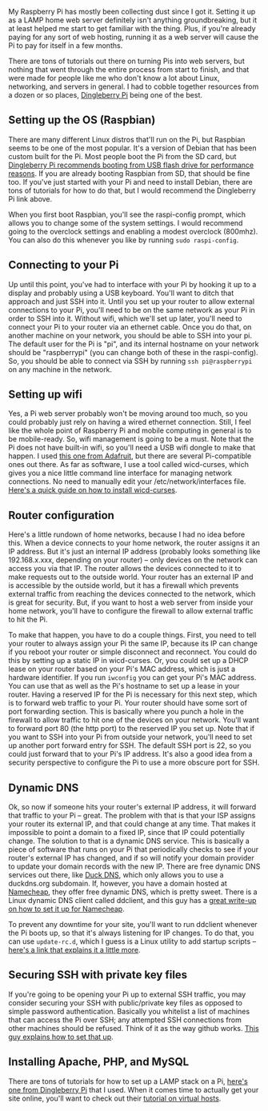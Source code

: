 <!-- 1/14/14 -->
<p>My Raspberry Pi has mostly been collecting dust since I got it. Setting it up as a LAMP home web server definitely isn't anything groundbreaking, but it at least helped me start to get familiar with the thing.<!--more--> Plus, if you're already paying for any sort of web hosting, running it as a web server will cause the Pi to pay for itself in a few months.</p>

<p>There are tons of tutorials out there on turning Pis into web servers, but nothing that went through the entire process from start to finish, and that were made for people like me who don't know a lot about Linux, networking, and servers in general. I had to cobble together resources from a dozen or so places, <a href="http://www.dingleberrypi.com/">Dingleberry Pi</a> being one of the best.</p>

<h2>Setting up the OS (Raspbian)</h2>

<p>There are many different Linux distros that'll run on the Pi, but Raspbian seems to be one of the most popular. It's a version of Debian that has been custom built for the Pi. Most people boot the Pi from the SD card, but <a href="http://www.dingleberrypi.com/2013/05/install-and-run-raspbian-from-a-usb-flash-drive/">Dingleberry Pi recommends booting from USB flash drive for performance reasons</a>. If you are already booting Raspbian from SD, that should be fine too. If you've just started with your Pi and need to install Debian, there are tons of tutorials for how to do that, but I would recommend the Dingleberry Pi link above.</p>

<p>When you first boot Raspbian, you'll see the raspi-config prompt, which allows you to change some of the system settings. I would recommend going to the overclock settings and enabling a modest overclock (800mhz). You can also do this whenever you like by running <code class="language-bash">sudo raspi-config</code>.</p>

<h2>Connecting to your Pi</h2>
<p>Up until this point, you've had to interface with your Pi by hooking it up to a display and probably using a USB keyboard.  You'll want to ditch that approach and just SSH into it.  Until you set up your router to allow external connections to your Pi, you'll need to be on the same network as your Pi in order to SSH into it.  Without wifi, which we'll set up later, you'll need to connect your Pi to your router via an ethernet cable.  Once you do that, on another machine on your network, you should be able to SSH into your pi.  The default user for the Pi is "pi", and its internal hostname on your network should be "raspberrypi" (you can change both of these in the raspi-config).  So, you should be able to connect via SSH by running <code class="language-bash">ssh pi@raspberrypi</code> on any machine in the network.</p>

<h2>Setting up wifi</h2>
<p>Yes, a Pi web server probably won't be moving around too much, so you could probably just rely on having a wired ethernet connection.  Still, I feel like the whole point of Raspberry Pi and mobile computing in general is to be mobile-ready.  So, wifi management is going to be a must.  Note that the Pi does not have built-in wifi, so you'll need a USB wifi dongle to make that happen.  I used <a href="https://www.adafruit.com/products/1012">this one from Adafruit</a>, but there are several Pi-compatible ones out there.  As far as software, I use a tool called wicd-curses, which gives you a nice little command line interface for managing network connections.  No need to manually edit your /etc/network/interfaces file.  <a href="http://www.raspyfi.com/wi-fi-on-raspberry-pi-a-simple-guide/">Here's a quick guide on how to install wicd-curses</a>.</p>

<h2>Router configuration</h2>
<p>Here's a little rundown of home networks, because I had no idea before this.  When a device connects to your home network, the router assigns it an IP address.  But it's just an internal IP address (probably looks something like 192.168.x.xxx, depending on your router) &ndash; only devices on the network can access you via that IP.  The router allows the devices connected to it to make requests out to the outside world.  Your router has an external IP and is accessible by the outside world, but it has a firewall which prevents external traffic from reaching the devices connected to the network, which is great for security.  But, if you want to host a web server from inside your home network, you'll have to configure the firewall to allow external traffic to hit the Pi.</p>

<p>To make that happen, you have to do a couple things.  First, you need to tell your router to always assign your Pi the same IP, because its IP can change if you reboot your router or simple disconnect and reconnect.  You could do this by setting up a static IP in wicd-curses.  Or, you could set up a DHCP lease on your router based on your Pi's MAC address, which is just a hardware identifier.  If you run <code class="language-bash">iwconfig</code> you can get your Pi's MAC address.  You can use that as well as the Pi's hostname to set up a lease in your router.  Having a reserved IP for the Pi is necessary for this next step, which is to forward web traffic to your Pi.  Your router should have some sort of port forwarding section.  This is basically where you punch a hole in the firewall to allow traffic to hit one of the devices on your network.  You'll want to forward port 80 (the http port) to the reserved IP you set up.  Note that if you want to SSH into your Pi from outside your network, you'll need to set up another port forward entry for SSH.  The default SSH port is 22, so you could just forward that to your Pi's IP address.  It's also a good idea from a security perspective to configure the Pi to use a more obscure port for SSH.</p>

<h2>Dynamic DNS</h2>
<p>Ok, so now if someone hits your router's external IP address, it will forward that traffic to your Pi &ndash; great.  The problem with that is that your ISP assigns your router its external IP, and that could change at any time.  That makes it impossible to point a domain to a fixed IP, since that IP could potentially change.  The solution to that is a dynamic DNS service.  This is basically a piece of software that runs on your Pi that periodically checks to see if your router's external IP has changed, and if so will notify your domain provider to update your domain records with the new IP.  There are free dynamic DNS services out there, like <a href="http://www.duckdns.org/">Duck DNS</a>, which only allows you to use a duckdns.org subdomain.  If, however, you have a domain hosted at <a href="https://www.namecheap.com/">Namecheap</a>, they offer free dynamic DNS, which is pretty sweet.  There is a Linux dynamic DNS client called ddclient, and this guy has a <a href="http://en.code-bude.net/2013/07/21/how-to-setup-ddclient-on-raspberry-pi-for-use-with-namecheap-dyndns/">great write-up on how to set it up for Namecheap</a>.</p>

<p>To prevent any downtime for your site, you'll want to run ddclient whenever the Pi boots up, so that it's always listening for IP changes.  To do that, you can use <code>update-rc.d</code>, which I guess is a Linux utility to add startup scripts &ndash; <a href="http://www.raspberrypi.org/phpBB3/viewtopic.php?f=27&t=29721">here's a link that explains it a little more</a>.</p>

<h2>Securing SSH with private key files</h2>
<p>If you're going to be opening your Pi up to external SSH traffic, you may consider securing your SSH with public/private key files as opposed to simple password authentication.  Basically you whitelist a list of machines that can access the Pi over SSH; any attempted SSH connections from other machines should be refused.  Think of it as the way github works.  <a href="http://steve.dynedge.co.uk/2012/05/30/logging-into-a-rasberry-pi-using-publicprivate-keys/">This guy explains how to set that up</a>.</p>

<h2>Installing Apache, PHP, and MySQL</h2>
<p>There are tons of tutorials for how to set up a LAMP stack on a Pi, <a href="http://www.dingleberrypi.com/2012/09/tutorial-install-apache-php-and-mysql-on-raspberry-pi/">here's one from Dingleberry Pi</a> that I used.  When it comes time to actually get your site online, you'll want to check out their <a href="http://www.dingleberrypi.com/2013/08/add-virtual-hosts-and-subdomains-to-your-raspberry-pi-apache2-server/">tutorial on virtual hosts</a>.</p>
